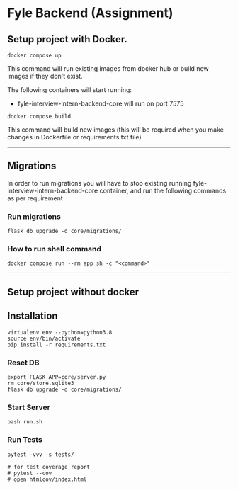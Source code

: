 # Fyle Backend (Assignment)

## Setup project with Docker.

```
docker compose up
```

This command will run existing images from docker hub or build new images if they don't exist.

The following containers will start running:

- fyle-interview-intern-backend-core will run on port 7575

```
docker compose build
```

This command will build new images (this will be required when you make changes in Dockerfile or requirements.txt file)



---

## Migrations

In order to run migrations you will have to stop existing running fyle-interview-intern-backend-core container, and run the following commands as per requirement


### Run migrations

```
flask db upgrade -d core/migrations/
```

### How to run shell command
```
docker compose run --rm app sh -c "<command>"
```

---

## Setup project without docker


## Installation

```
virtualenv env --python=python3.8
source env/bin/activate
pip install -r requirements.txt
```
### Reset DB

```
export FLASK_APP=core/server.py
rm core/store.sqlite3
flask db upgrade -d core/migrations/
```
### Start Server

```
bash run.sh
```
### Run Tests

```
pytest -vvv -s tests/

# for test coverage report
# pytest --cov
# open htmlcov/index.html
```
